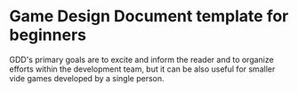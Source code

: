 # Game Design Document template for beginners
GDD's primary goals are to excite and inform the reader and to organize efforts within the development team, but it can be also useful for smaller vide games developed by a single person.
